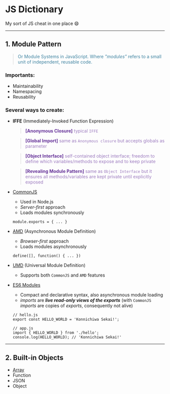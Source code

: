 # JS Dictionary

My sort of JS cheat in one place 😄

---

## 1. Module Pattern

> <font color="#4084a1">Or Module Systems in JavaScript. Where _"modules"_ refers to a small unit of independent, reusable code.</font>

### Importants:

- Maintainability
- Namespacing
- Reusability

### Several ways to create:

- **IFFE** (Immediately-Invoked Function Expression)

  > <b style="color: #663399">[Anonymous Closure]</b> <font color="#9D7CBF">typical `IFFE`</font>

  > <b style="color: #663399">[Global Import]</b> <font color="#9D7CBF">same as `Anonymous closure` but accepts globals as parameter</font>

  > <b style="color: #663399">[Object Interface]</b> <font color="#9D7CBF">self-contained object interface; freedom to define which variables/methods to expose and to keep private</font>

  > <b style="color: #663399">[Revealing Module Pattern]</b> <font color="#9D7CBF">same as `Object Interface` but it ensures all methods/variables are kept private until explicitly exposed</font>

* [CommonJS](https://github.com/nelsieborja/js-dictionary/tree/master/CommonJS)
  - Used in Node.js
  - _Server-first_ approach
  - Loads modules synchronously
  ```
  module.exports = { ... }
  ```
* [AMD](https://github.com/nelsieborja/js-dictionary/tree/master/AMD) (Asynchronous Module Definition)
  - _Browser-first_ approach
  - Loads modules asynchronously
  ```
  define([], function() { ... })
  ```
* [UMD](https://github.com/nelsieborja/js-dictionary/tree/master/UMD) (Universal Module Definition)
  - Supports both `CommonJS` and `AMD` features
* [ES6 Modules](https://github.com/nelsieborja/js-dictionary/tree/master/ES6%20Modules)

  - Compact and declarative syntax, also asynchronous module loading
  - _imports_ are _**live read-only views of the exports**_ (with `CommonJS` _imports_ are copies of _exports_, consequently not alive)

  ```
  // hello.js
  export const HELLO_WORLD = 'Konnichiwa Sekai!';

  // app.js
  import { HELLO_WORLD } from './hello';
  console.log(HELLO_WORLD); // 'Konnichiwa Sekai!'
  ```

---

## 2. Built-in Objects

- [Array](https://github.com/nelsieborja/js-dictionary/blob/master/README_ARRAY.md)
- Function
- JSON
- Object
